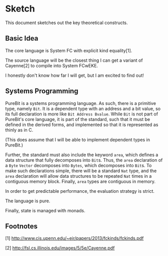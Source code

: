 Sketch
======

This document sketches out the key theoretical constructs.

Basic Idea
----------

The core language is System FC with explicit kind equality[1].

The source language will be the closest thing I can get a variant of Cayenne[2]
to compile into System FCwEKE.

I honestly don't know how far I will get, but I am excited to find out!

Systems Programming
-------------------

PureBit is a systems programming language. As such, there is a primitive
type, namely `Bit`. It is a dependent type with an address and a bit value,
so its full declaration is more like `Bit Address Bvalue`. While `Bit` is not
part of PureBit's core language, it is part of the standard, such that it must
be defined in the derived forms, and implemented so that it is represented as
thinly as in C.

(This does assume that I will be able to implement dependent types in PureBit.)

Further, the standard must also include the keyword `area`, which defines a
data structure that fully decomposes into `Bit`s. Thus, the `area` declaration
of a `Byte` `Vector` decomposes into `Bytes`, which decomposes into `Bit`s. To
make such declarations simple, there will be a standard `Nat` type, and the
`area` declaration will allow data structures to be repeated `Nat` times in
a contiguous memory block. Finally, `area` types are contiguous in memory.

In order to get predictable performance, the evaluation strategy is strict.

The language is pure.

Finally, state is managed with monads.

Footnotes
---------

[1] http://www.cis.upenn.edu/~eir/papers/2013/fckinds/fckinds.pdf

[2] http://fsl.cs.illinois.edu/images/5/5e/Cayenne.pdf
